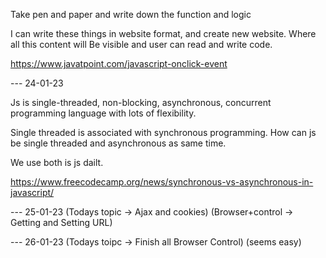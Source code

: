 Take pen and paper and write down the function
and logic

I can write these things in website format, and create new website. Where all this content will Be visible
and user can read and write code.

https://www.javatpoint.com/javascript-onclick-event

--- 24-01-23

Js is single-threaded, non-blocking, asynchronous, concurrent programming language with lots of flexibility.

Single threaded is associated with synchronous programming.
How can js be single threaded and asynchronous as same time.

We use both is js dailt.

https://www.freecodecamp.org/news/synchronous-vs-asynchronous-in-javascript/

--- 25-01-23
(Todays topic -> Ajax and cookies)
(Browser+control -> Getting and Setting URL)

--- 26-01-23
(Todays toipc -> Finish all Browser Control) (seems easy)
